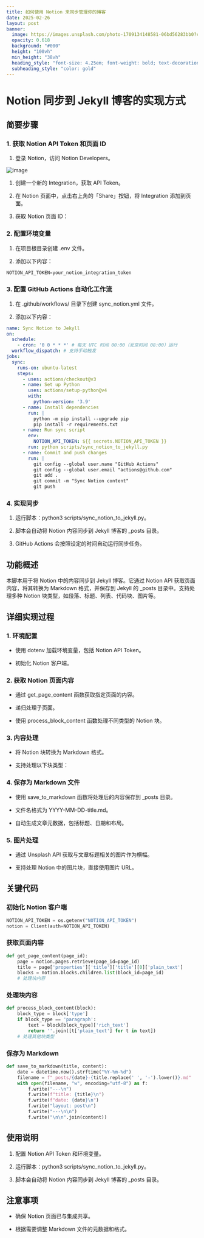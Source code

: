 ```yaml
---
title: 如何使用 Notion 来同步管理你的博客
date: 2025-02-26
layout: post
banner:
  image: https://images.unsplash.com/photo-1709134148581-06bd56283bb0?crop=entropy&cs=tinysrgb&fit=max&fm=jpg&ixid=M3w2OTIwMzJ8MHwxfHJhbmRvbXx8fHx8fHx8fDE3NDA1OTQ0Mjl8&ixlib=rb-4.0.3&q=80&w=1080
  opacity: 0.618
  background: "#000"
  height: "100vh"
  min_height: "38vh"
  heading_style: "font-size: 4.25em; font-weight: bold; text-decoration: underline"
  subheading_style: "color: gold"
---
```


# Notion 同步到 Jekyll 博客的实现方式

## 简要步骤

### 1. 获取 Notion API Token 和页面 ID

1. 登录 Notion，访问 Notion Developers。

![image](https://prod-files-secure.s3.us-west-2.amazonaws.com/a7a0cc5a-89b9-4cda-8686-1fba0ca52f40/d19c1afe-dea5-4312-9333-786b0ba83054/image.png?X-Amz-Algorithm=AWS4-HMAC-SHA256&X-Amz-Content-Sha256=UNSIGNED-PAYLOAD&X-Amz-Credential=ASIAZI2LB466TIAXZTU2%2F20250226%2Fus-west-2%2Fs3%2Faws4_request&X-Amz-Date=20250226T182709Z&X-Amz-Expires=3600&X-Amz-Security-Token=IQoJb3JpZ2luX2VjECoaCXVzLXdlc3QtMiJIMEYCIQCv3wQ5XDgCGcwj6KYke0%2FvlWszuBxNK7%2FIn6daLm1GcQIhAMUQEt3j18fbThQw3ZcbTXQjhbd2KVfy7giXMlxofiIbKv8DCGMQABoMNjM3NDIzMTgzODA1IgzhWC6AuXuo469Q4%2BQq3ANp636HZycXQqrfSxHJKli0vxWf7Jwi8OsGDxVKGOWmWCf4lEsrFSXSAmVJsj7i6TeZ%2FQIiXx5s3rEmzu871I7tj9aCTuNmKwYQTg53KJ6esloDIi%2B1ytbMi3VbBfBCB8mtYmBT2p%2B5um55KQRY3nWxu6ML1jzw2hmF1CxceREp5Wzs09qfi3G0N45b%2FPScMQ37vjaLjZSC0zCJnto%2FcDfd4cduihdOsF%2BCoKrhRF288aIN0oOFg4JPYp93YHu6J5U6UQ5ZQwX0kFwKRHHc31hXPD4slhKy3UUAGksD%2F1hl9I2xktrwP9dFtqQxpi%2FbNQ2cileCNcmfOQJ7qoSO5a4sWzotpFVQJAoPWn628gxnOPYMQHapv3xYedcezgYv0Szd0F2x5iWoASXuz79TpmhSTD0z4QlpKbQ6UDlldY5jCMqZAEhxjHAy4nFs%2BEQ593aPfygolRfQwpz0Vc4s8nqcwW%2F9q28kokU8qxoE6Jv1wE1M9hANPmpVg4EpbTPCdicbVy0PVjfkEP2KlEsl1T27s%2F%2B6im4b1G2km8qE8C5oxjBfrPMo5mALCpymlybi84YgB6o4SJuvt%2B1HMKwIxXfxY9jm2fDBwygPa%2FoKCYccRWzqo63j%2B%2BUpjHlJCzCQrP29BjqkAWYGCtp2g10yaC%2F4ZDlDv51n0%2BHYAJYcoK8NY3j9hS1Wmj80iNZwFYfkf9m%2F4UDLPOGSaf6nHWGZ%2Be2Vj1iZ%2BPoADacN%2BigclTeDh36s4DLkR0%2B6JlzhRYUshdr7qMQoj%2Fd3KyxdvBEEATTvzR20tw%2F8%2FfINjKUMrGBHYE4CEWzrvaNVhZSvSPjj7%2BXb6v2JoklUlRVHM3KhQWQbZTS9ykIsTFGE&X-Amz-Signature=15c61ca3acf9c1a45cb3a46439b0719b07070a37aaed4a3dad1f88e702cdf361&X-Amz-SignedHeaders=host&x-id=GetObject)

1. 创建一个新的 Integration，获取 API Token。

1. 在 Notion 页面中，点击右上角的「Share」按钮，将 Integration 添加到页面。

1. 获取 Notion 页面 ID：


### 2. 配置环境变量

1. 在项目根目录创建 .env 文件。

1. 添加以下内容：

```javascript
NOTION_API_TOKEN=your_notion_integration_token
```

### 3. 配置 GitHub Actions 自动化工作流

1. 在 .github/workflows/ 目录下创建 sync_notion.yml 文件。

1. 添加以下内容：

```yaml
name: Sync Notion to Jekyll
on:
  schedule:
    - cron: '0 0 * * *' # 每天 UTC 时间 00:00（北京时间 08:00）运行
  workflow_dispatch: # 支持手动触发
jobs:
  sync:
    runs-on: ubuntu-latest
    steps:
      - uses: actions/checkout@v3
      - name: Set up Python
        uses: actions/setup-python@v4
        with:
          python-version: '3.9'
      - name: Install dependencies
        run: |
          python -m pip install --upgrade pip
          pip install -r requirements.txt
      - name: Run sync script
        env:
          NOTION_API_TOKEN: ${{ secrets.NOTION_API_TOKEN }}
        run: python scripts/sync_notion_to_jekyll.py
      - name: Commit and push changes
        run: |
          git config --global user.name "GitHub Actions"
          git config --global user.email "actions@github.com"
          git add .
          git commit -m "Sync Notion content"
          git push
```

### 4. 实现同步

1. 运行脚本：python3 scripts/sync_notion_to_jekyll.py。

1. 脚本会自动将 Notion 内容同步到 Jekyll 博客的 _posts 目录。

1. GitHub Actions 会按照设定的时间自动运行同步任务。

## 功能概述

本脚本用于将 Notion 中的内容同步到 Jekyll 博客。它通过 Notion API 获取页面内容，将其转换为 Markdown 格式，并保存到 Jekyll 的 _posts 目录中。支持处理多种 Notion 块类型，如段落、标题、列表、代码块、图片等。

## 详细实现过程

### 1. 环境配置

- 使用 dotenv 加载环境变量，包括 Notion API Token。

- 初始化 Notion 客户端。

### 2. 获取 Notion 页面内容

- 通过 get_page_content 函数获取指定页面的内容。

- 递归处理子页面。

- 使用 process_block_content 函数处理不同类型的 Notion 块。

### 3. 内容处理

- 将 Notion 块转换为 Markdown 格式。

- 支持处理以下块类型：


### 4. 保存为 Markdown 文件

- 使用 save_to_markdown 函数将处理后的内容保存到 _posts 目录。

- 文件名格式为 YYYY-MM-DD-title.md。

- 自动生成文章元数据，包括标题、日期和布局。

### 5. 图片处理

- 通过 Unsplash API 获取与文章标题相关的图片作为横幅。

- 支持处理 Notion 中的图片块，直接使用图片 URL。

## 关键代码

### 初始化 Notion 客户端

```python
NOTION_API_TOKEN = os.getenv("NOTION_API_TOKEN")
notion = Client(auth=NOTION_API_TOKEN)
```

### 获取页面内容

```python
def get_page_content(page_id):
    page = notion.pages.retrieve(page_id=page_id)
    title = page['properties']['title']['title'][0]['plain_text']
    blocks = notion.blocks.children.list(block_id=page_id)
    # 处理块内容
```

### 处理块内容

```python
def process_block_content(block):
    block_type = block['type']
    if block_type == 'paragraph':
        text = block[block_type]['rich_text']
        return ''.join([t['plain_text'] for t in text])
    # 处理其他块类型
```

### 保存为 Markdown

```python
def save_to_markdown(title, content):
    date = datetime.now().strftime("%Y-%m-%d")
    filename = f"_posts/{date}-{title.replace(' ', '-').lower()}.md"
    with open(filename, "w", encoding="utf-8") as f:
        f.write("---\n")
        f.write(f"title: {title}\n")
        f.write(f"date: {date}\n")
        f.write("layout: post\n")
        f.write("---\n\n")
        f.write("\n\n".join(content))
```

## 使用说明

1. 配置 Notion API Token 和环境变量。

1. 运行脚本：python3 scripts/sync_notion_to_jekyll.py。

1. 脚本会自动将 Notion 内容同步到 Jekyll 博客的 _posts 目录。

## 注意事项

- 确保 Notion 页面已与集成共享。

- 根据需要调整 Markdown 文件的元数据和格式。